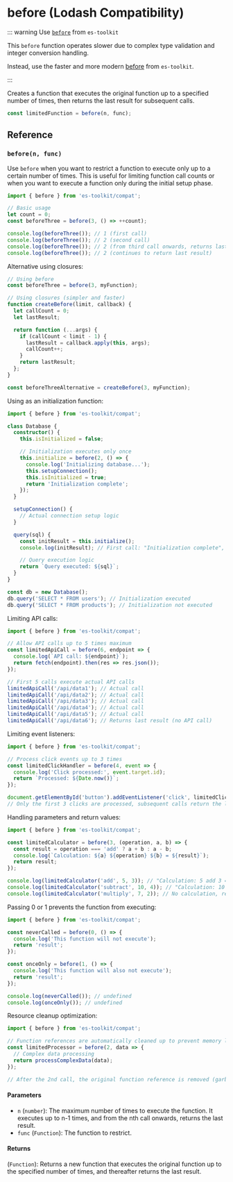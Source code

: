 # before (Lodash Compatibility)

::: warning Use [`before`](../../function/before.md) from `es-toolkit`

This `before` function operates slower due to complex type validation and integer conversion handling.

Instead, use the faster and more modern [before](../../function/before.md) from `es-toolkit`.

:::

Creates a function that executes the original function up to a specified number of times, then returns the last result for subsequent calls.

```typescript
const limitedFunction = before(n, func);
```

## Reference

### `before(n, func)`

Use `before` when you want to restrict a function to execute only up to a certain number of times. This is useful for limiting function call counts or when you want to execute a function only during the initial setup phase.

```typescript
import { before } from 'es-toolkit/compat';

// Basic usage
let count = 0;
const beforeThree = before(3, () => ++count);

console.log(beforeThree()); // 1 (first call)
console.log(beforeThree()); // 2 (second call)
console.log(beforeThree()); // 2 (from third call onwards, returns last result)
console.log(beforeThree()); // 2 (continues to return last result)
```

Alternative using closures:

```typescript
// Using before
const beforeThree = before(3, myFunction);

// Using closures (simpler and faster)
function createBefore(limit, callback) {
  let callCount = 0;
  let lastResult;

  return function (...args) {
    if (callCount < limit - 1) {
      lastResult = callback.apply(this, args);
      callCount++;
    }
    return lastResult;
  };
}

const beforeThreeAlternative = createBefore(3, myFunction);
```

Using as an initialization function:

```typescript
import { before } from 'es-toolkit/compat';

class Database {
  constructor() {
    this.isInitialized = false;

    // Initialization executes only once
    this.initialize = before(2, () => {
      console.log('Initializing database...');
      this.setupConnection();
      this.isInitialized = true;
      return 'Initialization complete';
    });
  }

  setupConnection() {
    // Actual connection setup logic
  }

  query(sql) {
    const initResult = this.initialize();
    console.log(initResult); // First call: "Initialization complete", subsequent: same result

    // Query execution logic
    return `Query executed: ${sql}`;
  }
}

const db = new Database();
db.query('SELECT * FROM users'); // Initialization executed
db.query('SELECT * FROM products'); // Initialization not executed
```

Limiting API calls:

```typescript
import { before } from 'es-toolkit/compat';

// Allow API calls up to 5 times maximum
const limitedApiCall = before(6, endpoint => {
  console.log(`API call: ${endpoint}`);
  return fetch(endpoint).then(res => res.json());
});

// First 5 calls execute actual API calls
limitedApiCall('/api/data1'); // Actual call
limitedApiCall('/api/data2'); // Actual call
limitedApiCall('/api/data3'); // Actual call
limitedApiCall('/api/data4'); // Actual call
limitedApiCall('/api/data5'); // Actual call
limitedApiCall('/api/data6'); // Returns last result (no API call)
```

Limiting event listeners:

```typescript
import { before } from 'es-toolkit/compat';

// Process click events up to 3 times
const limitedClickHandler = before(4, event => {
  console.log('Click processed:', event.target.id);
  return `Processed: ${Date.now()}`;
});

document.getElementById('button').addEventListener('click', limitedClickHandler);
// Only the first 3 clicks are processed, subsequent calls return the last result
```

Handling parameters and return values:

```typescript
import { before } from 'es-toolkit/compat';

const limitedCalculator = before(3, (operation, a, b) => {
  const result = operation === 'add' ? a + b : a - b;
  console.log(`Calculation: ${a} ${operation} ${b} = ${result}`);
  return result;
});

console.log(limitedCalculator('add', 5, 3)); // "Calculation: 5 add 3 = 8", returns: 8
console.log(limitedCalculator('subtract', 10, 4)); // "Calculation: 10 subtract 4 = 6", returns: 6
console.log(limitedCalculator('multiply', 7, 2)); // No calculation, returns: 6 (last result)
```

Passing 0 or 1 prevents the function from executing:

```typescript
import { before } from 'es-toolkit/compat';

const neverCalled = before(0, () => {
  console.log('This function will not execute');
  return 'result';
});

const onceOnly = before(1, () => {
  console.log('This function will also not execute');
  return 'result';
});

console.log(neverCalled()); // undefined
console.log(onceOnly()); // undefined
```

Resource cleanup optimization:

```typescript
import { before } from 'es-toolkit/compat';

// Function references are automatically cleaned up to prevent memory leaks
const limitedProcessor = before(2, data => {
  // Complex data processing
  return processComplexData(data);
});

// After the 2nd call, the original function reference is removed (garbage collection)
```

#### Parameters

- `n` (`number`): The maximum number of times to execute the function. It executes up to n-1 times, and from the nth call onwards, returns the last result.
- `func` (`Function`): The function to restrict.

#### Returns

(`Function`): Returns a new function that executes the original function up to the specified number of times, and thereafter returns the last result.
